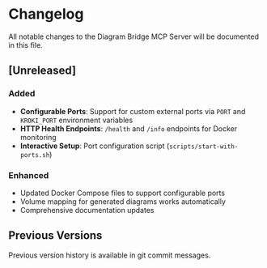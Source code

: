 # Changelog

All notable changes to the Diagram Bridge MCP Server will be documented in this file.

## [Unreleased]

### Added
- **Configurable Ports**: Support for custom external ports via `PORT` and `KROKI_PORT` environment variables
- **HTTP Health Endpoints**: `/health` and `/info` endpoints for Docker monitoring
- **Interactive Setup**: Port configuration script (`scripts/start-with-ports.sh`)

### Enhanced  
- Updated Docker Compose files to support configurable ports
- Volume mapping for generated diagrams works automatically
- Comprehensive documentation updates

## Previous Versions

Previous version history is available in git commit messages.
